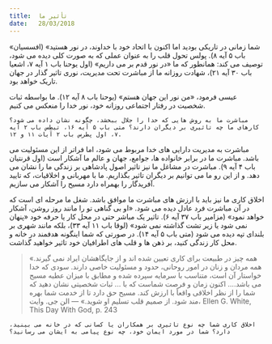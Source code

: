 ```yaml
---
title:  تأثیر ما
date:   28/03/2018
---
```


«شما زمانی در تاریکی بودید اما اکنون با اتحاد خود با خداوند، در نور هستید» (افسسیان باب ۵ آیه ۸). پولس تحول قلب را به عنوان عملی که به صورت کلی دیده می شود، توصیف می کند: همانطور که ما «در نور قدم بر می داریم» (اول یوحنا باب ۱ آیه ۷، اشعیا باب ۳۰ آیه ۲۱)، شهادت روزانه ما از مباشرت تحت مدیریت، نوری تاثیر گذار در جهان تاریک خواهد بود.

عیسی فرمود، «من نور این جهان هستم» (یوحنا باب ۸ آیه ۱۲). ما بواسطه ثبات شخصیت در رفتار اجتماعی روزانه خود، نور خدا را منعکس می کنیم.

`مباشرت ما به روش هایی که خدا را جلال ببخشد، چگونه نشان داده می شود؟ کارهای ما چه تاثیری بر دیگران دارند؟ متی باب ۵ آیه ۱۶، تیطس باب ۲ آیه ۷، اول پطرس باب ۲ آیات ۱۱ و ۱۲.`

مباشرت به مدیریت دارایی های خدا مربوط می شود، اما فراتر از این مسئولیت می باشد. مباشرت ما در برابر خانواده ها، جوامع، جهان و عالم ما آشکار است (اول قرنتیان باب ۴ آیه ۹). مباشرت در مشاغل ما نیز تاثیر اصول پادشاهی بر زندگی ما را نشان می دهد. و از این رو ما می توانیم بر دیگران تاثیر بگذاریم. ما با مهربانی و اخلاقیات، که تایید آفریدگار را بهمراه دارد مسیح را آشکار می سازیم.

اخلاق کاری ما نیز باید با ارزش های مباشرت ما موافق باشد. شغل ما مرحله ای است که در آن مباشرت فرد عادل دیده می شود. «او بی گناهی تو را مانند روز روشن، آشکار خواهد نمود» (مزامیر باب ۳۷ آیه ۶). تاثیر یک مباشر حتی در محل کار یا حرفه خود «پنهان نمی شود یا زیر تشت گذاشته نمی شود» (لوقا باب ۱۱ آیه ۳۳)، بلکه مانند شهری بر بلندای تپه دیده می شود (متی باب ۵ آیه ۱۴). در صورتی که شما اینگونه هدفمند در خانه و محل کار زندگی کنید، بر ذهن ها و قلب های اطرافیان خود تاثیر خواهید گذاشت.

> <p></p>
> «همه چیز در طبیعت برای کاری تعیین شده اند و از جایگاهشان ایراد نمی گیرند. همه مردان و زنان در امور روحانی، حدود و مسئولیت خاصی دارند. سودی که خدا خواستار آن است، متناسب با سرمایه سپرده شده و مطابق با میزان عطیه مسیح می باشد.... اکنون زمان و فرصت شماست که با ... ثبات شخصیتی نشان دهید که شما را از نظر اخلاقی واقعاً با ارزش کند. مسیح حق دارد تا از خدمت شما بهره مند شود. از صمیم قلب تسلیم او شوید.» — الن جی. وایت، Ellen G. White, This Day With God, p. 243

`اخلاق کاری شما چه نوع تاثیری بر همکاران یا کسانی که در خانه می بینید، دارد؟ شما در مورد ایمان خود، چه نوع پیامی به ایشان می رسانید؟`
